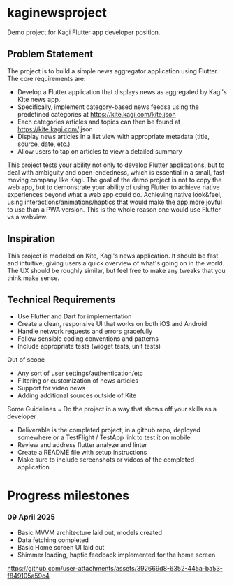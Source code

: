 # kaginewsproject
Demo project for Kagi Flutter app developer position.

## Problem Statement

The project is to build a simple news aggregator application using Flutter. The core requirements are:

- Develop a Flutter application that displays news as aggregated by Kagi's Kite news app.
- Specifically, implement category-based news feedsa using the predefined categories at https://kite.kagi.com/kite.json
- Each categories articles and topics can then be found at https://kite.kagi.com/<category>.json
- Display news articles in a list view with appropriate metadata (title, source, date, etc.)
- Allow users to tap on articles to view a detailed summary


This project tests your ability not only to develop Flutter applications, but to deal with ambiguity and open-endedness, which is essential in a small, fast-moving company like Kagi. The goal of the demo project is not to copy the web app, but to demonstrate your ability of using Flutter to achieve native experiences beyond what a web app could do. Achieving native look&feel, using interactions/animations/haptics that would make the app more joyful to use than a PWA version. This is the whole reason one would use Flutter vs a webview.

## Inspiration
This project is modeled on Kite, Kagi's news application. It should be fast and intuitive, giving users a quick overview of what's going on in the world. The UX should be roughly similar, but feel free to make any tweaks that you think make sense.

## Technical Requirements
- Use Flutter and Dart for implementation
- Create a clean, responsive UI that works on both iOS and Android
- Handle network requests and errors gracefully
- Follow sensible coding conventions and patterns
- Include appropriate tests (widget tests, unit tests)

Out of scope
- Any sort of user settings/authentication/etc
- Filtering or customization of news articles
- Support for video news
- Adding additional sources outside of Kite

Some Guidelines
= Do the project in a way that shows off your skills as a developer
- Deliverable is the completed project, in a github repo, deployed somewhere or a TestFlight / TestApp link to test it on mobile
- Review and address flutter analyze and linter
- Create a README file with setup instructions
- Make sure to include screenshots or videos of the completed application

# Progress milestones
### 09 April 2025
- Basic MVVM architecture laid out, models created
- Data fetching completed
- Basic Home screen UI laid out
- Shimmer loading, haptic feedback implemented for the home screen

https://github.com/user-attachments/assets/392669d8-6352-445a-ba53-f849105a59c4





